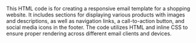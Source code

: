 This HTML code is for creating a responsive email template for a shopping website. It includes sections for displaying various products with images and descriptions, as well as navigation links, a call-to-action button, and social media icons in the footer. The code utilizes HTML and inline CSS to ensure proper rendering across different email clients and devices.
